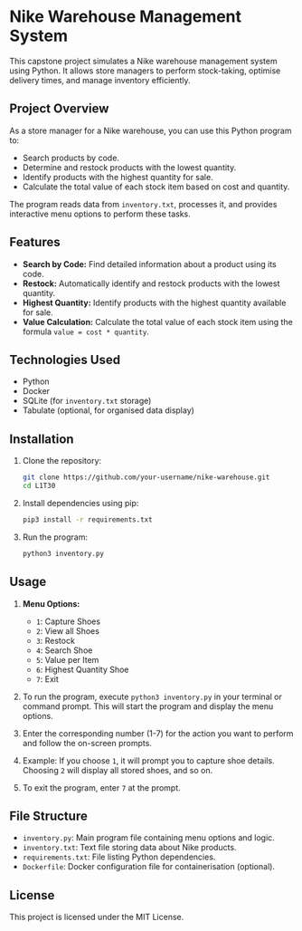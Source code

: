 # Nike Warehouse Management System

This capstone project simulates a Nike warehouse management system using Python. It allows store managers to perform stock-taking, optimise delivery times, and manage inventory efficiently.

## Project Overview
As a store manager for a Nike warehouse, you can use this Python program to:
- Search products by code.
- Determine and restock products with the lowest quantity.
- Identify products with the highest quantity for sale.
- Calculate the total value of each stock item based on cost and quantity.

The program reads data from `inventory.txt`, processes it, and provides interactive menu options to perform these tasks.

## Features
- **Search by Code:** Find detailed information about a product using its code.
-  **Restock:** Automatically identify and restock products with the lowest quantity.
- **Highest Quantity:** Identify products with the highest quantity available for sale.
- **Value Calculation:** Calculate the total value of each stock item using the formula `value = cost * quantity`.

## Technologies Used
- Python
- Docker
- SQLite (for `inventory.txt` storage)
- Tabulate (optional, for organised data display)

## Installation
1. Clone the repository:
   ```bash
   git clone https://github.com/your-username/nike-warehouse.git
   cd L1T30
   ```

2. Install dependencies using pip:
   ```bash
   pip3 install -r requirements.txt
   ```

3. Run the program:
   ```bash
   python3 inventory.py
   ```

## Usage
1. **Menu Options:**
   - `1`: Capture Shoes
   - `2`: View all Shoes
   - `3`: Restock
   - `4`: Search Shoe
   - `5`: Value per Item
   - `6`: Highest Quantity Shoe
   - `7`: Exit

2. To run the program, execute `python3 inventory.py` in your terminal or command prompt. This will start the program and display the menu options.

3. Enter the corresponding number (1-7) for the action you want to perform and follow the on-screen prompts.

4. Example: If you choose `1`, it will prompt you to capture shoe details. Choosing `2` will display all stored shoes, and so on.

5. To exit the program, enter `7` at the prompt.

## File Structure

- `inventory.py`: Main program file containing menu options and logic.
- `inventory.txt`: Text file storing data about Nike products.
- `requirements.txt`: File listing Python dependencies.
- `Dockerfile`: Docker configuration file for containerisation (optional).

## License
This project is licensed under the MIT License.
